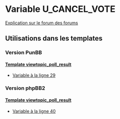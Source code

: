 # Variable U_CANCEL_VOTE
[Explication sur le forum des forums](http://forum.forumactif.com/t294113-listing-des-variables#U_CANCEL_VOTE)
## Utilisations dans les templates
### Version PunBB
#### [Template viewtopic_poll_result](punbb/viewtopic_poll_result.md)
* [Variable à la ligne 29](../punbb/viewtopic_poll_result.tpl#L29)
### Version phpBB2
#### [Template viewtopic_poll_result](subsilver/viewtopic_poll_result.md)
* [Variable à la ligne 40](../subsilver/viewtopic_poll_result.tpl#L40)